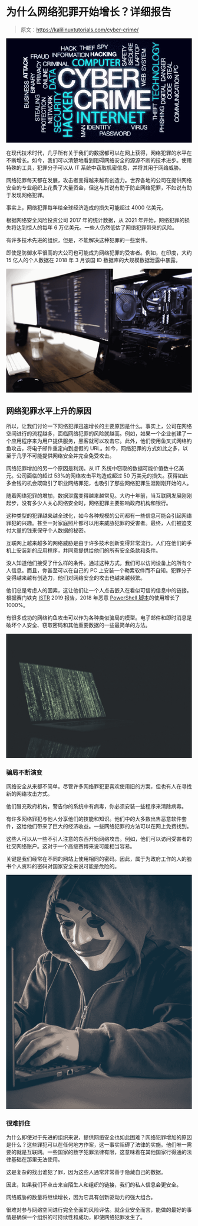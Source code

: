 # 为什么网络犯罪开始增长？详细报告

> 原文：<https://kalilinuxtutorials.com/cyber-crime/>

[![Why is Cyber Crime Starts Growing? Detailed Report](img/5ea1f1feff98c91654e9f8a566921cc6.png "Why is Cyber Crime Starts Growing? Detailed Report")](https://1.bp.blogspot.com/-TQ3pDyo7jSI/Xw6OLRTb_hI/AAAAAAAAJxw/39i8ou4xoDgMrW-5aEjWCa_Bs6wp1MWewCLcBGAsYHQ/s1600/cyber%2Bcrime.jpg)

在现代技术时代，几乎所有关于我们的数据都可以在网上获得，网络犯罪的水平在不断增长。如今，我们可以清楚地看到阻碍网络安全的源源不断的技术进步。使用特殊的工具，犯罪分子可以从 IT 系统中窃取机密信息，并将其用于网络威胁。

网络犯罪每天都在发展，攻击者变得越来越有创造力。世界各地的公司在提供网络安全的专业组织上花费了大量资金，但这与其说有助于防止网络犯罪，不如说有助于发现网络犯罪。

事实上，网络犯罪每年给全球经济造成的损失可能超过 4000 亿美元。

根据网络安全风险投资公司 2017 年的统计数据，从 2021 年开始，网络犯罪的损失将达到惊人的每年 6 万亿美元。一些人仍然低估了网络犯罪带来的风险。

有许多技术先进的组织，但是，不能解决这种犯罪的一些案件。

即使是防御水平很高的大公司也可能成为网络犯罪的受害者。例如，在印度，大约 15 亿人的个人数据在 2018 年 3 月该国 ID 数据库的大规模数据泄露中暴露。

![cyber Crime](img/76054899b740d51dcc4be6159e156b63.png)

## **网络犯罪水平上升的原因**

所以，让我们讨论一下网络犯罪迅速增长的主要原因是什么。事实上，公司在网络空间进行的流程越多，面临网络犯罪的风险就越高。例如，如果一个企业创建了一个应用程序来为用户提供服务，黑客就可以攻击它。此外，他们使用鱼叉式网络钓鱼攻击，将电子邮件重定向到虚假的 URL。如今，网络犯罪的方式如此之多，以至于几乎不可能提供网络安全并完全免受攻击。

网络犯罪增加的另一个原因是利润。从 IT 系统中窃取的数据可能价值数十亿美元。公司面临的超过 53%的网络攻击平均造成超过 50 万美元的损失。获得如此多金钱的机会既吸引了职业网络罪犯，也吸引了那些网络犯罪生涯刚刚开始的人。

随着网络犯罪的增加，数据泄露变得越来越常见。大约十年前，当互联网发展刚刚起步，没有多少人关心网络安全时，网络犯罪主要影响政府机构和银行。

这种类型的犯罪越来越全球化，如今各种规模的公司都有一些信息可能会引起网络罪犯的兴趣。甚至一对家庭照片都可以用来威胁犯罪的受害者。最终，人们被迫支付大量的钱来保守个人数据的秘密。

互联网上越来越多的网络威胁是由于许多技术创新变得非常流行。人们在他们的手机上安装新的应用程序，并同意提供给他们的所有安全条款和条件。

没人知道他们接受了什么样的条件。通过这种方式，我们可以访问设备上的所有个人信息。而且，你甚至可以在自己的 PC 上安装一个勒索软件而不自知。犯罪分子变得越来越有创造力，他们对网络安全的攻击也越来越频繁。

他们总是考虑人的因素，这让他们让一个人点击嵌入在看似可信的信息中的链接。根据赛门铁克 [ISTR](https://docs.broadcom.com/doc/istr-24-2019-en) 2019 报告，2018 年恶意 [PowerShell 脚本](http://kalilinuxtutorials.com/pyfuscation-function-names-variables-parameters/)的使用增长了 1000%。

有很多成功的网络钓鱼攻击可以作为各种类似骗局的模型。电子邮件和即时消息是破坏个人安全、窃取密码和其他重要数据的一些最简单的方法。

![cyber Crime](img/d6a6072b2547c15a6b6ac915b735c552.png)

### **骗局不断演变**

网络安全从来都不简单。尽管许多网络罪犯更喜欢使用旧的方案，但也有人在寻找新的网络攻击方式。

他们冒充政府机构，警告你的系统中有病毒，你必须安装一些程序来清除病毒。

有许多网络罪犯与他人分享他们的技能和知识。他们中的大多数出售恶意软件套件，这给他们带来了巨大的经济收益。一些网络犯罪的方法可以在网上免费找到。

这些人可以从一些不引人注意的东西开始网络攻击。例如，他们可以访问受害者的社交网络账户。这对于一个高级赛博来说可能相当容易。

关键是我们经常在不同的网站上使用相同的密码。因此，属于为政府工作的人的脸书个人资料的密码对国家安全来说可能是危险的。

![cyber Crime](img/fcf473bd0f9d19cfc2bf0dd1116ba090.png)

### 很难抓住

为什么即使对于先进的组织来说，提供网络安全也如此困难？网络犯罪增加的原因是什么？这些罪犯可以在任何地方作案，这一事实阻碍了法律的实施。他们唯一需要的就是互联网。一些国家的数字犯罪法律有限，这意味着在其他国家行得通的法律基础在那里无法使用。

这是复杂的找出谁犯了罪，因为这些人通常非常善于隐藏自己的数据。

因此，如果我们不点击来自陌生人和组织的链接，我们的私人信息会更安全。

网络威胁的数量将继续增长，因为它具有创新驱动力的强大组合。

很难对参与网络空间进行完全全面的风险评估。就企业安全而言，能做的最好的事情是确保一个组织的可持续性和成功，即使网络犯罪发生了。